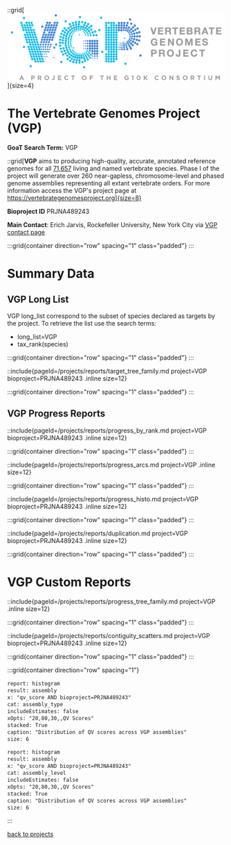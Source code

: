 ::grid[![GoaT](/static/images/VGP_logo.png)]{size=4}

# The Vertebrate Genomes Project (VGP)

**GoaT Search Term:** VGP

::grid[**VGP** aims to producing high-quality, accurate, annotated reference genomes for all [71,657](http://vgpdb.snu.ac.kr/splist/) living and named vertebrate species. Phase I of the project will generate over 260 near-gapless, chromosome-level and phased genome assemblies representing all extant vertebrate orders. For more information access the VGP's project page at https://vertebrategenomesproject.org]{size=8}

**Bioproject ID** PRJNA489243

**Main Contact**: Erich Jarvis, Rockefeller University, New York City via [VGP contact page](https://vertebrategenomesproject.org/contact-1)

:::grid{container direction="row" spacing="1" class="padded"}
:::

# Summary Data

## VGP Long List

VGP long_list correspond to the subset of species declared as targets by the project. To retrieve the list use the search terms:

- long_list=VGP
- tax_rank(species)

:::grid{container direction="row" spacing="1" class="padded"}
:::

::include{pageId=/projects/reports/target_tree_family.md project=VGP bioproject=PRJNA489243 .inline size=12}

:::grid{container direction="row" spacing="1" class="padded"}
:::

## VGP Progress Reports

::include{pageId=/projects/reports/progress_by_rank.md project=VGP bioproject=PRJNA489243 .inline size=12}

:::grid{container direction="row" spacing="1" class="padded"}
:::

::include{pageId=/projects/reports/progress_arcs.md project=VGP .inline size=12}

:::grid{container direction="row" spacing="1" class="padded"}
:::

::include{pageId=/projects/reports/progress_histo.md project=VGP bioproject=PRJNA489243 .inline size=12}

:::grid{container direction="row" spacing="1" class="padded"}
:::

::include{pageId=/projects/reports/duplication.md project=VGP bioproject=PRJNA489243 .inline size=12}

:::grid{container direction="row" spacing="1" class="padded"}
:::

# VGP Custom Reports

::include{pageId=/projects/reports/progress_tree_family.md project=VGP .inline size=12}

:::grid{container direction="row" spacing="1" class="padded"}
:::

::include{pageId=/projects/reports/contiguity_scatters.md project=VGP bioproject=PRJNA489243 .inline size=12}

:::grid{container direction="row" spacing="1" class="padded"}
:::

:::grid{container direction="row" spacing="1"}

```report
report: histogram
result: assembly
x: "qv_score AND bioproject=PRJNA489243"
cat: assembly_type
includeEstimates: false
xOpts: "20,80,30,,QV Scores"
stacked: True
caption: "Distribution of QV scores across VGP assemblies"
size: 6
```

```report
report: histogram
result: assembly
x: "qv_score AND bioproject=PRJNA489243"
cat: assembly_level
includeEstimates: false
xOpts: "20,80,30,,QV Scores"
stacked: True
caption: "Distribution of QV scores across VGP assemblies"
size: 6
```

:::

[back to projects](/projects)
